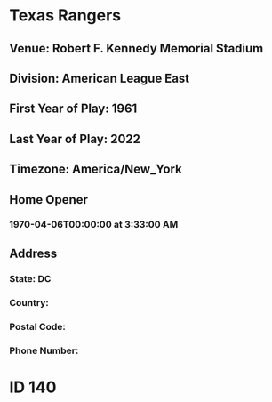 # Texas Rangers
## Venue: Robert F. Kennedy Memorial Stadium
## Division: American League East
## First Year of Play: 1961
## Last Year of Play: 2022
## Timezone: America/New_York
## Home Opener
### 1970-04-06T00:00:00 at 3:33:00 AM
## Address
### 
### State: DC
### Country: 
### Postal Code: 
### Phone Number: 
# ID 140